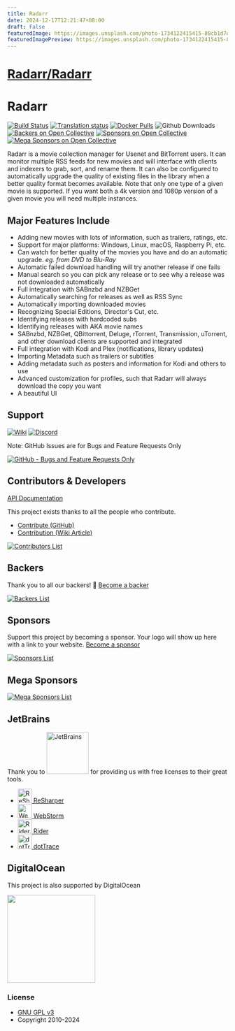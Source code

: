 ```yaml
---
title: Radarr
date: 2024-12-17T12:21:47+08:00
draft: False
featuredImage: https://images.unsplash.com/photo-1734122415415-88cb1d7d5dc0?ixid=M3w0NjAwMjJ8MHwxfHJhbmRvbXx8fHx8fHx8fDE3MzQ0MDkyNTR8&ixlib=rb-4.0.3
featuredImagePreview: https://images.unsplash.com/photo-1734122415415-88cb1d7d5dc0?ixid=M3w0NjAwMjJ8MHwxfHJhbmRvbXx8fHx8fHx8fDE3MzQ0MDkyNTR8&ixlib=rb-4.0.3
---
```


# [Radarr/Radarr](https://github.com/Radarr/Radarr)

# Radarr

[![Build Status](https://dev.azure.com/Radarr/Radarr/_apis/build/status/Radarr.Radarr?branchName=develop)](https://dev.azure.com/Radarr/Radarr/_build/latest?definitionId=1&branchName=develop)
[![Translation status](https://translate.servarr.com/widget/servarr/radarr/svg-badge.svg)](https://translate.servarr.com/engage/servarr/?utm_source=widget)
[![Docker Pulls](https://img.shields.io/docker/pulls/linuxserver/radarr.svg)](https://wiki.servarr.com/radarr/installation/docker)
![Github Downloads](https://img.shields.io/github/downloads/Radarr/Radarr/total.svg)
[![Backers on Open Collective](https://opencollective.com/Radarr/backers/badge.svg)](#backers)
[![Sponsors on Open Collective](https://opencollective.com/Radarr/sponsors/badge.svg)](#sponsors)
[![Mega Sponsors on Open Collective](https://opencollective.com/Radarr/megasponsors/badge.svg)](#mega-sponsors)

Radarr is a movie collection manager for Usenet and BitTorrent users. It can monitor multiple RSS feeds for new movies and will interface with clients and indexers to grab, sort, and rename them. It can also be configured to automatically upgrade the quality of existing files in the library when a better quality format becomes available.
Note that only one type of a given movie is supported. If you want both a 4k version and 1080p version of a given movie you will need multiple instances.

## Major Features Include

* Adding new movies with lots of information, such as trailers, ratings, etc.
* Support for major platforms: Windows, Linux, macOS, Raspberry Pi, etc.
* Can watch for better quality of the movies you have and do an automatic upgrade. _eg. from DVD to Blu-Ray_
* Automatic failed download handling will try another release if one fails
* Manual search so you can pick any release or to see why a release was not downloaded automatically
* Full integration with SABnzbd and NZBGet
* Automatically searching for releases as well as RSS Sync
* Automatically importing downloaded movies
* Recognizing Special Editions, Director's Cut, etc.
* Identifying releases with hardcoded subs
* Identifying releases with AKA movie names
* SABnzbd, NZBGet, QBittorrent, Deluge, rTorrent, Transmission, uTorrent, and other download clients are supported and integrated
* Full integration with Kodi and Plex (notifications, library updates)
* Importing Metadata such as trailers or subtitles
* Adding metadata such as posters and information for Kodi and others to use
* Advanced customization for profiles, such that Radarr will always download the copy you want
* A beautiful UI

## Support

[![Wiki](https://img.shields.io/badge/servarr-wiki-181717.svg?maxAge=60)](https://wiki.servarr.com/radarr)
[![Discord](https://img.shields.io/badge/discord-chat-7289DA.svg?maxAge=60)](https://radarr.video/discord)

Note: GitHub Issues are for Bugs and Feature Requests Only

[![GitHub - Bugs and Feature Requests Only](https://img.shields.io/badge/github-issues-red.svg?maxAge=60)](https://github.com/Radarr/Radarr/issues)

## Contributors & Developers

[API Documentation](https://radarr.video/docs/api/)

This project exists thanks to all the people who contribute.
- [Contribute (GitHub)](CONTRIBUTING.md)
- [Contribution (Wiki Article)](https://wiki.servarr.com/radarr/contributing)

[![Contributors List](https://opencollective.com/Radarr/contributors.svg?width=890&button=false)](https://github.com/Radarr/Radarr/graphs/contributors)

## Backers

Thank you to all our backers! 🙏 [Become a backer](https://opencollective.com/Radarr#backer)

[![Backers List](https://opencollective.com/Radarr/backers.svg?width=890)](https://opencollective.com/Radarr#backer)

## Sponsors

Support this project by becoming a sponsor. Your logo will show up here with a link to your website. [Become a sponsor](https://opencollective.com/Radarr#sponsor)

[![Sponsors List](https://opencollective.com/Radarr/sponsors.svg?width=890)](https://opencollective.com/Radarr#sponsor)

## Mega Sponsors

[![Mega Sponsors List](https://opencollective.com/Radarr/tiers/mega-sponsor.svg?width=890)](https://opencollective.com/Radarr#mega-sponsor)

## JetBrains

Thank you to [<img src="https://resources.jetbrains.com/storage/products/company/brand/logos/jetbrains.png" alt="JetBrains" width="96">](http://www.jetbrains.com/) for providing us with free licenses to their great tools.

* [<img src="https://resources.jetbrains.com/storage/products/company/brand/logos/ReSharper_icon.png" alt="ReSharper" width="32"> ReSharper](http://www.jetbrains.com/resharper/)
* [<img src="https://resources.jetbrains.com/storage/products/company/brand/logos/WebStorm_icon.png" alt="WebStorm" width="32"> WebStorm](http://www.jetbrains.com/webstorm/)
* [<img src="https://resources.jetbrains.com/storage/products/company/brand/logos/Rider_icon.png" alt="Rider" width="32"> Rider](http://www.jetbrains.com/rider/)
* [<img src="https://resources.jetbrains.com/storage/products/company/brand/logos/dotTrace_icon.png" alt="dotTrace" width="32"> dotTrace](http://www.jetbrains.com/dottrace/)

## DigitalOcean

This project is also supported by DigitalOcean
<p>
  <a href="https://www.digitalocean.com/">
    <img src="https://opensource.nyc3.cdn.digitaloceanspaces.com/attribution/assets/SVG/DO_Logo_horizontal_blue.svg" width="201px">
  </a>
</p>

### License

* [GNU GPL v3](http://www.gnu.org/licenses/gpl.html)
* Copyright 2010-2024
